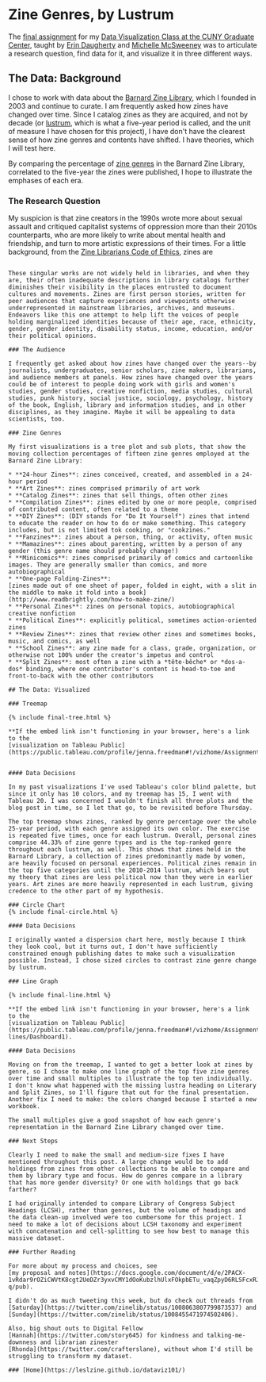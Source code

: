 # Zine Genres, by Lustrum

The 
[final assignment](https://github.com/dataviz-gc/intro-dataviz-summer18/blob/master/assignments/finalproject.md) for my 
[Data Visualization Class at the CUNY Graduate Center](https://github.com/dataviz-gc/intro-dataviz-summer18), taught by 
[Erin Daugherty](https://datadozen.com/about/) and 
[Michelle McSweeney](http://www.michelleamcsweeney.com/) was to articulate a research question, find data for it, and visualize it in three different ways. 

## The Data: Background

I chose to work with data about the 
[Barnard Zine Library](https://zines.barnard.edu/), which I founded in 2003 and continue to curate. I am frequently asked how zines have changed over time. Since I catalog zines as they are acquired, and not by decade (or 
[lustrum](https://en.oxforddictionaries.com/definition/lustrum), which is what a five-year period is called, and the unit of measure I have chosen for this project), I have don't have the clearest sense of how zine genres and contents have shifted. I have theories, which I will test here.

By comparing the percentage of 
[zine genres](https://zines.barnard.edu/about/genres) in the Barnard Zine Library, correlated to the five-year the zines were published, I hope to illustrate the emphases of each era. 

### The Research Question

My suspicion is that zine creators in the 1990s wrote more about sexual assault and critiqued capitalist systems of oppression more than their 2010s counterparts, who are more likely to write about mental health and friendship, and turn to more artistic expressions of their times. For a little background, from the 
[Zine Librarians Code of Ethics](http://zinelibraries.info/2016/05/30/code-of-ethics-1115-web-version/), zines are

```beautifully and wonderfully varied, is often weird, ephemeral, magical, dangerous, and emotional

These singular works are not widely held in libraries, and when they are, their often inadequate descriptions in library catalogs further diminishes their visibility in the places entrusted to document cultures and movements. Zines are first person stories, written for peer audiences that capture experiences and viewpoints otherwise underrepresented in mainstream libraries, archives, and museums. Endeavors like this one attempt to help lift the voices of people holding marginalized identities because of their age, race, ethnicity, gender, gender identity, disability status, income, education, and/or their political opinions. 

### The Audience

I frequently get asked about how zines have changed over the years--by journalists, undergraduates, senior scholars, zine makers, librarians, and audience members at panels. How zines have changed over the years could be of interest to people doing work with girls and women's studies, gender studies, creative nonfiction, media studies, cultural studies, punk history, social justice, sociology, psychology, history of the book, English, library and information studies, and in other disciplines, as they imagine. Maybe it will be appealing to data scientists, too.

### Zine Genres

My first visualizations is a tree plot and sub plots, that show the moving collection percentages of fifteen zine genres employed at the Barnard Zine Library:

* **24-hour Zines**: zines conceived, created, and assembled in a 24-hour period
* **Art Zines**: zines comprised primarily of art work
* **Catalog Zines**: zines that sell things, often other zines
* **Compilation Zines**: zines edited by one or more people, comprised of contributed content, often related to a theme
* **DIY Zines**: (DIY stands for "Do It Yourself") zines that intend to educate the reader on how to do or make something. This category includes, but is not limited tok cooking, or "cookzines." 
* **Fanzines**: zines about a person, thing, or activity, often music
* **Mamazines**: zines about parenting, written by a person of any gender (this genre name should probably change!)
* **Minicomics**: zines comprised primarily of comics and cartoonlike images. They are generally smaller than comics, and more autobiographical
* **One-page Folding-Zines**: 
[zines made out of one sheet of paper, folded in eight, with a slit in the middle to make it fold into a book](http://www.readbrightly.com/how-to-make-zine/)
* **Personal Zines**: zines on personal topics, autobiographical creative nonfiction 
* **Political Zines**: explicitly political, sometimes action-oriented zines
* **Review Zines**: zines that review other zines and sometimes books, music, and comics, as well
* **School Zines**: any zine made for a class, grade, organization, or otherwise not 100% under the creator's impetus and control
* **Split Zines**: most often a zine with a *tête-bêche* or *dos-a-dos* binding, where one contributor's content is head-to-toe and front-to-back with the other contributors

## The Data: Visualized

### Treemap

{% include final-tree.html %}

**If the embed link isn't functioning in your browser, here's a link to the 
[visualization on Tableau Public](https://public.tableau.com/profile/jenna.freedman#!/vizhome/Assignment3_435/TreeMapDashboard). 


#### Data Decisions

In my past visualizations I've used Tableau's color blind palette, but since it only has 10 colors, and my treemap has 15, I went with Tableau 20. I was concerned I wouldn't finish all three plots and the blog post in time, so I let that go, to be revisited before Thursday.

The top treemap shows zines, ranked by genre percentage over the whole 25-year period, with each genre assigned its own color. The exercise is repeated five times, once for each lustrum. Overall, personal zines comprise 44.33% of zine genre types and is the top-ranked genre throughout each lustrum, as well. This shows that zines held in the Barnard Library, a collection of zines predominantly made by women, are heavily focused on personal experiences. Political zines remain in the top five categories until the 2010-2014 lustrum, which bears out my theory that zines are less political now than they were in earlier years. Art zines are more heavily represented in each lustrum, giving credence to the other part of my hypothesis. 

### Circle Chart
{% include final-circle.html %}

#### Data Decisions

I originally wanted a dispersion chart here, mostly because I think they look cool, but it turns out, I don't have sufficiently constrained enough publishing dates to make such a visualization possible. Instead, I chose sized circles to contrast zine genre change by lustrum. 

### Line Graph

{% include final-line.html %}

**If the embed link isn't functioning in your browser, here's a link to the 
[visualization on Tableau Public](https://public.tableau.com/profile/jenna.freedman#!/vizhome/Assignment3-lines/Dashboard1). 

#### Data Decisions

Moving on from the treemap, I wanted to get a better look at zines by genre, so I chose to make one line graph of the top five zine genres over time and small multiples to illustrate the top ten individually. I don't know what happened with the missing lustra heading on Literary and Split Zines, so I'll figure that out for the final presentation. Another fix I need to make: the colors changed because I started a new workbook. 

The small multiples give a good snapshot of how each genre's representation in the Barnard Zine Library changed over time. 

### Next Steps

Clearly I need to make the small and medium-size fixes I have mentioned throughout this post. A large change would be to add holdings from zines from other collections to be able to compare and them by library type and focus. How do genres compare in a library that has more gender diversity? Or one with holdings that go back farther? 

I had originally intended to compare Library of Congress Subject Headings (LCSH), rather than genres, but the volume of headings and the data clean-up involved were too cumbersome for this project. I need to make a lot of decisions about LCSH taxonomy and experiment with concatenation and cell-splitting to see how best to manage this massive dataset. 

### Further Reading

For more about my process and choices, see 
[my proposal and notes](https://docs.google.com/document/d/e/2PACX-1vRdar9rOZiCWVtK8cgt2UeDZr3yxvCMY1dOoKubzlhUlxFOkpbETu_vaqZpyD6RLSFcxRJ3Rvp_BB-q/pub).  

I didn't do as much tweeting this week, but do check out threads from 
[Saturday](https://twitter.com/zinelib/status/1008063807799873537) and
[Sunday](https://twitter.com/zinelib/status/1008455471974502406). 

Also, big shout outs to Digital Fellow 
[Hannah](https://twitter.com/story645) for kindness and talking-me-downness and librarian zinester 
[Rhonda](https://twitter.com/crafterslane), without whom I'd still be struggling to transform my dataset. 

### [Home](https://leslzine.github.io/dataviz101/)
